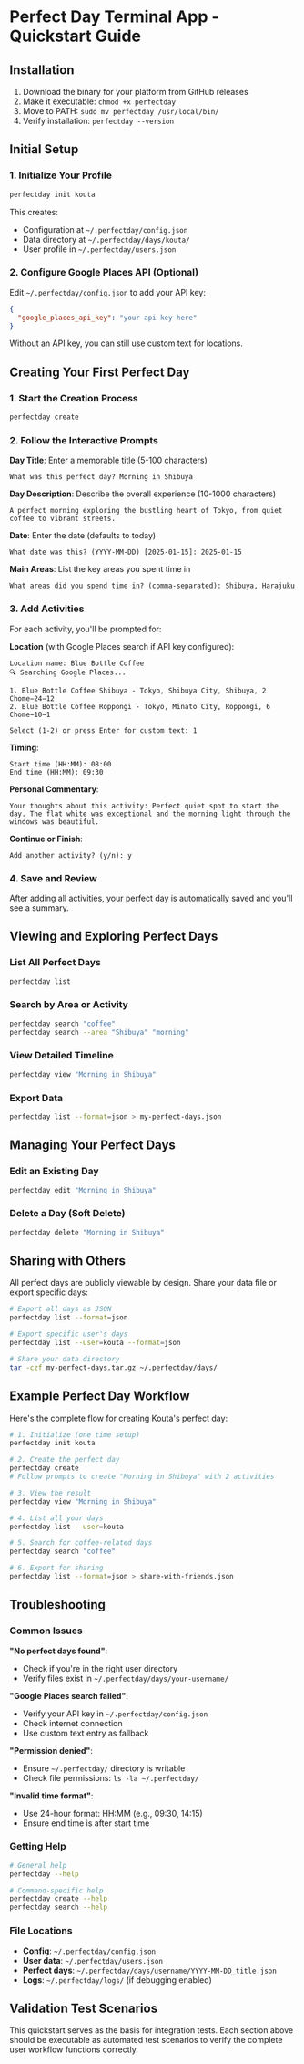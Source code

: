 # Perfect Day Terminal App - Quickstart Guide

## Installation

1. Download the binary for your platform from GitHub releases
2. Make it executable: `chmod +x perfectday`
3. Move to PATH: `sudo mv perfectday /usr/local/bin/`
4. Verify installation: `perfectday --version`

## Initial Setup

### 1. Initialize Your Profile
```bash
perfectday init kouta
```

This creates:
- Configuration at `~/.perfectday/config.json`
- Data directory at `~/.perfectday/days/kouta/`
- User profile in `~/.perfectday/users.json`

### 2. Configure Google Places API (Optional)
Edit `~/.perfectday/config.json` to add your API key:
```json
{
  "google_places_api_key": "your-api-key-here"
}
```

Without an API key, you can still use custom text for locations.

## Creating Your First Perfect Day

### 1. Start the Creation Process
```bash
perfectday create
```

### 2. Follow the Interactive Prompts

**Day Title**: Enter a memorable title (5-100 characters)
```
What was this perfect day? Morning in Shibuya
```

**Day Description**: Describe the overall experience (10-1000 characters)
```
A perfect morning exploring the bustling heart of Tokyo, from quiet coffee to vibrant streets.
```

**Date**: Enter the date (defaults to today)
```
What date was this? (YYYY-MM-DD) [2025-01-15]: 2025-01-15
```

**Main Areas**: List the key areas you spent time in
```
What areas did you spend time in? (comma-separated): Shibuya, Harajuku
```

### 3. Add Activities

For each activity, you'll be prompted for:

**Location** (with Google Places search if API key configured):
```
Location name: Blue Bottle Coffee
🔍 Searching Google Places...

1. Blue Bottle Coffee Shibuya - Tokyo, Shibuya City, Shibuya, 2 Chome−24−12
2. Blue Bottle Coffee Roppongi - Tokyo, Minato City, Roppongi, 6 Chome−10−1

Select (1-2) or press Enter for custom text: 1
```

**Timing**:
```
Start time (HH:MM): 08:00
End time (HH:MM): 09:30
```

**Personal Commentary**:
```
Your thoughts about this activity: Perfect quiet spot to start the day. The flat white was exceptional and the morning light through the windows was beautiful.
```

**Continue or Finish**:
```
Add another activity? (y/n): y
```

### 4. Save and Review
After adding all activities, your perfect day is automatically saved and you'll see a summary.

## Viewing and Exploring Perfect Days

### List All Perfect Days
```bash
perfectday list
```

### Search by Area or Activity
```bash
perfectday search "coffee"
perfectday search --area "Shibuya" "morning"
```

### View Detailed Timeline
```bash
perfectday view "Morning in Shibuya"
```

### Export Data
```bash
perfectday list --format=json > my-perfect-days.json
```

## Managing Your Perfect Days

### Edit an Existing Day
```bash
perfectday edit "Morning in Shibuya"
```

### Delete a Day (Soft Delete)
```bash
perfectday delete "Morning in Shibuya"
```

## Sharing with Others

All perfect days are publicly viewable by design. Share your data file or export specific days:

```bash
# Export all days as JSON
perfectday list --format=json

# Export specific user's days
perfectday list --user=kouta --format=json

# Share your data directory
tar -czf my-perfect-days.tar.gz ~/.perfectday/days/
```

## Example Perfect Day Workflow

Here's the complete flow for creating Kouta's perfect day:

```bash
# 1. Initialize (one time setup)
perfectday init kouta

# 2. Create the perfect day
perfectday create
# Follow prompts to create "Morning in Shibuya" with 2 activities

# 3. View the result
perfectday view "Morning in Shibuya"

# 4. List all your days
perfectday list --user=kouta

# 5. Search for coffee-related days
perfectday search "coffee"

# 6. Export for sharing
perfectday list --format=json > share-with-friends.json
```

## Troubleshooting

### Common Issues

**"No perfect days found"**:
- Check if you're in the right user directory
- Verify files exist in `~/.perfectday/days/your-username/`

**"Google Places search failed"**:
- Verify your API key in `~/.perfectday/config.json`
- Check internet connection
- Use custom text entry as fallback

**"Permission denied"**:
- Ensure `~/.perfectday/` directory is writable
- Check file permissions: `ls -la ~/.perfectday/`

**"Invalid time format"**:
- Use 24-hour format: HH:MM (e.g., 09:30, 14:15)
- Ensure end time is after start time

### Getting Help

```bash
# General help
perfectday --help

# Command-specific help
perfectday create --help
perfectday search --help
```

### File Locations

- **Config**: `~/.perfectday/config.json`
- **User data**: `~/.perfectday/users.json`
- **Perfect days**: `~/.perfectday/days/username/YYYY-MM-DD_title.json`
- **Logs**: `~/.perfectday/logs/` (if debugging enabled)

## Validation Test Scenarios

This quickstart serves as the basis for integration tests. Each section above should be executable as automated test scenarios to verify the complete user workflow functions correctly.